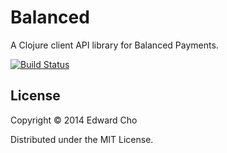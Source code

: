 # Balanced

A Clojure client API library for Balanced Payments.

[![Build Status](https://travis-ci.org/zerokarmaleft/balanced-clj.svg?branch=master)](https://travis-ci.org/zerokarmaleft/balanced-clj)

## License

Copyright © 2014 Edward Cho

Distributed under the MIT License.
